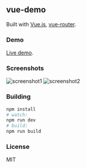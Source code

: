 ## vue-demo ##

Built with [Vue.js](http://vuejs.org), [vue-router](https://github.com/vuejs/vue-router).

### Demo

[Live demo](http://nswbmw.github.io/vue-bushishiren/).

### Screenshots

![screenshot1](./static/img/screenshot1.png)
![screenshot2](./static/img/screenshot2.png)

### Building

``` bash
npm install
# watch:
npm run dev
# build:
npm run build
```

### License

MIT
